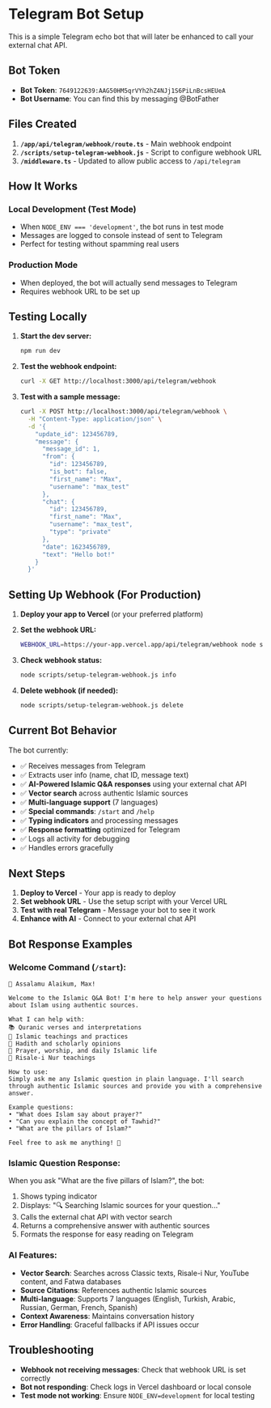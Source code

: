 # Telegram Bot Setup

This is a simple Telegram echo bot that will later be enhanced to call your external chat API.

## Bot Token
- **Bot Token**: `7649122639:AAG50HM5qrVYh2hZ4NJj1S6PiLnBcsHEUeA`
- **Bot Username**: You can find this by messaging @BotFather

## Files Created

1. **`/app/api/telegram/webhook/route.ts`** - Main webhook endpoint
2. **`/scripts/setup-telegram-webhook.js`** - Script to configure webhook URL
3. **`/middleware.ts`** - Updated to allow public access to `/api/telegram`

## How It Works

### Local Development (Test Mode)
- When `NODE_ENV === 'development'`, the bot runs in test mode
- Messages are logged to console instead of sent to Telegram
- Perfect for testing without spamming real users

### Production Mode
- When deployed, the bot will actually send messages to Telegram
- Requires webhook URL to be set up

## Testing Locally

1. **Start the dev server:**
   ```bash
   npm run dev
   ```

2. **Test the webhook endpoint:**
   ```bash
   curl -X GET http://localhost:3000/api/telegram/webhook
   ```

3. **Test with a sample message:**
   ```bash
   curl -X POST http://localhost:3000/api/telegram/webhook \
     -H "Content-Type: application/json" \
     -d '{
       "update_id": 123456789,
       "message": {
         "message_id": 1,
         "from": {
           "id": 123456789,
           "is_bot": false,
           "first_name": "Max",
           "username": "max_test"
         },
         "chat": {
           "id": 123456789,
           "first_name": "Max",
           "username": "max_test",
           "type": "private"
         },
         "date": 1623456789,
         "text": "Hello bot!"
       }
     }'
   ```

## Setting Up Webhook (For Production)

1. **Deploy your app to Vercel** (or your preferred platform)

2. **Set the webhook URL:**
   ```bash
   WEBHOOK_URL=https://your-app.vercel.app/api/telegram/webhook node scripts/setup-telegram-webhook.js set
   ```

3. **Check webhook status:**
   ```bash
   node scripts/setup-telegram-webhook.js info
   ```

4. **Delete webhook (if needed):**
   ```bash
   node scripts/setup-telegram-webhook.js delete
   ```

## Current Bot Behavior

The bot currently:
- ✅ Receives messages from Telegram
- ✅ Extracts user info (name, chat ID, message text)
- ✅ **AI-Powered Islamic Q&A responses** using your external chat API
- ✅ **Vector search** across authentic Islamic sources
- ✅ **Multi-language support** (7 languages)
- ✅ **Special commands**: `/start` and `/help`
- ✅ **Typing indicators** and processing messages
- ✅ **Response formatting** optimized for Telegram
- ✅ Logs all activity for debugging
- ✅ Handles errors gracefully

## Next Steps

1. **Deploy to Vercel** - Your app is ready to deploy
2. **Set webhook URL** - Use the setup script with your Vercel URL
3. **Test with real Telegram** - Message your bot to see it work
4. **Enhance with AI** - Connect to your external chat API

## Bot Response Examples

### Welcome Command (`/start`):
```
🕌 Assalamu Alaikum, Max!

Welcome to the Islamic Q&A Bot! I'm here to help answer your questions about Islam using authentic sources.

What I can help with:
📚 Quranic verses and interpretations
🕌 Islamic teachings and practices  
📖 Hadith and scholarly opinions
🤲 Prayer, worship, and daily Islamic life
📜 Risale-i Nur teachings

How to use:
Simply ask me any Islamic question in plain language. I'll search through authentic Islamic sources and provide you with a comprehensive answer.

Example questions:
• "What does Islam say about prayer?"
• "Can you explain the concept of Tawhid?"
• "What are the pillars of Islam?"

Feel free to ask me anything! 🤲
```

### Islamic Question Response:
When you ask "What are the five pillars of Islam?", the bot:
1. Shows typing indicator
2. Displays: "🔍 Searching Islamic sources for your question..."
3. Calls the external chat API with vector search
4. Returns a comprehensive answer with authentic sources
5. Formats the response for easy reading on Telegram

### AI Features:
- **Vector Search**: Searches across Classic texts, Risale-i Nur, YouTube content, and Fatwa databases
- **Source Citations**: References authentic Islamic sources
- **Multi-language**: Supports 7 languages (English, Turkish, Arabic, Russian, German, French, Spanish)
- **Context Awareness**: Maintains conversation history
- **Error Handling**: Graceful fallbacks if API issues occur

## Troubleshooting

- **Webhook not receiving messages**: Check that webhook URL is set correctly
- **Bot not responding**: Check logs in Vercel dashboard or local console
- **Test mode not working**: Ensure `NODE_ENV=development` for local testing 